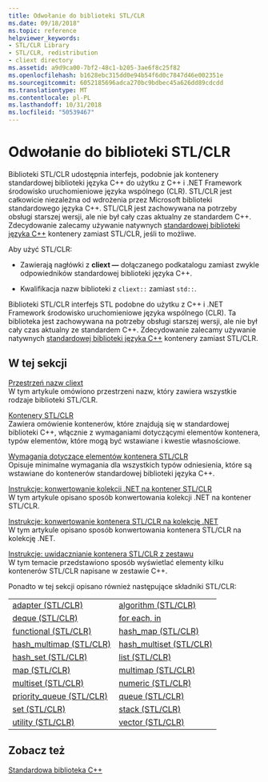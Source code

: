 ```yaml
---
title: Odwołanie do biblioteki STL/CLR
ms.date: 09/18/2018"
ms.topic: reference
helpviewer_keywords:
- STL/CLR Library
- STL/CLR, redistribution
- cliext directory
ms.assetid: a9d9ca00-7bf2-48c1-b205-3ae6f8c25f82
ms.openlocfilehash: b1628ebc315dd0e94b54f6d0c7847d46e002351e
ms.sourcegitcommit: 6052185696adca270bc9bdbec45a626dd89cdcdd
ms.translationtype: MT
ms.contentlocale: pl-PL
ms.lasthandoff: 10/31/2018
ms.locfileid: "50539467"
---
```

# <a name="stlclr-library-reference"></a>Odwołanie do biblioteki STL/CLR

Biblioteki STL/CLR udostępnia interfejs, podobnie jak kontenery standardowej biblioteki języka C++ do użytku z C++ i .NET Framework środowisko uruchomieniowe języka wspólnego (CLR). STL/CLR jest całkowicie niezależna od wdrożenia przez Microsoft biblioteki standardowego języka C++. STL/CLR jest zachowywana na potrzeby obsługi starszej wersji, ale nie był cały czas aktualny ze standardem C++. Zdecydowanie zalecamy używanie natywnych [standardowej biblioteki języka C++](../standard-library/cpp-standard-library-reference.md) kontenery zamiast STL/CLR, jeśli to możliwe.

Aby użyć STL/CLR:

- Zawierają nagłówki z **cliext —** dołączanego podkatalogu zamiast zwykle odpowiedników standardowej biblioteki języka C++.

- Kwalifikacja nazw biblioteki z `cliext::` zamiast `std::`.

Biblioteki STL/CLR interfejs STL podobne do użytku z C++ i .NET Framework środowisko uruchomieniowe języka wspólnego (CLR). Ta biblioteka jest zachowywana na potrzeby obsługi starszej wersji, ale nie był cały czas aktualny ze standardem C++. Zdecydowanie zalecamy używanie natywnych [standardowej biblioteki języka C++](../standard-library/cpp-standard-library-reference.md) kontenery zamiast STL/CLR.

## <a name="in-this-section"></a>W tej sekcji

[Przestrzeń nazw cliext](../dotnet/cliext-namespace.md)<br/>
W tym artykule omówiono przestrzeni nazw, który zawiera wszystkie rodzaje biblioteki STL/CLR.

[Kontenery STL/CLR](../dotnet/stl-clr-containers.md)<br/>
Zawiera omówienie kontenerów, które znajdują się w standardowej biblioteki C++, włącznie z wymaganiami dotyczącymi elementów kontenera, typów elementów, które mogą być wstawiane i kwestie własnościowe.

[Wymagania dotyczące elementów kontenera STL/CLR](../dotnet/requirements-for-stl-clr-container-elements.md)<br/>
Opisuje minimalne wymagania dla wszystkich typów odniesienia, które są wstawiane do kontenerów standardowej biblioteki języka C++.

[Instrukcje: konwertowanie kolekcji .NET na kontener STL/CLR](../dotnet/how-to-convert-from-a-dotnet-collection-to-a-stl-clr-container.md)<br/>
W tym artykule opisano sposób konwertowania kolekcji .NET na kontener STL/CLR.

[Instrukcje: konwertowanie kontenera STL/CLR na kolekcję .NET](../dotnet/how-to-convert-from-a-stl-clr-container-to-a-dotnet-collection.md)<br/>
W tym artykule opisano sposób konwertowania kontenera STL/CLR na kolekcję .NET.

[Instrukcje: uwidacznianie kontenera STL/CLR z zestawu](../dotnet/how-to-expose-an-stl-clr-container-from-an-assembly.md)<br/>
W tym temacie przedstawiono sposób wyświetlać elementy kilku kontenerów STL/CLR napisane w zestawie C++.

Ponadto w tej sekcji opisano również następujące składniki STL/CLR:

|||
|-|-|
|[adapter (STL/CLR)](../dotnet/adapter-stl-clr.md)|[algorithm (STL/CLR)](../dotnet/algorithm-stl-clr.md)|
|[deque (STL/CLR)](../dotnet/deque-stl-clr.md)|[for each, in](../dotnet/for-each-in.md)|
|[functional (STL/CLR)](../dotnet/functional-stl-clr.md)|[hash_map (STL/CLR)](../dotnet/hash-map-stl-clr.md)|
|[hash_multimap (STL/CLR)](../dotnet/hash-multimap-stl-clr.md)|[hash_multiset (STL/CLR)](../dotnet/hash-multiset-stl-clr.md)|
|[hash_set (STL/CLR)](../dotnet/hash-set-stl-clr.md)|[list (STL/CLR)](../dotnet/list-stl-clr.md)|
|[map (STL/CLR)](../dotnet/map-stl-clr.md)|[multimap (STL/CLR)](../dotnet/multimap-stl-clr.md)|
|[multiset (STL/CLR)](../dotnet/multiset-stl-clr.md)|[numeric (STL/CLR)](../dotnet/numeric-stl-clr.md)|
|[priority_queue (STL/CLR)](../dotnet/priority-queue-stl-clr.md)|[queue (STL/CLR)](../dotnet/queue-stl-clr.md)|
|[set (STL/CLR)](../dotnet/set-stl-clr.md)|[stack (STL/CLR)](../dotnet/stack-stl-clr.md)|
|[utility (STL/CLR)](../dotnet/utility-stl-clr.md)|[vector (STL/CLR)](../dotnet/vector-stl-clr.md)|

## <a name="see-also"></a>Zobacz też

[Standardowa biblioteka C++](../standard-library/cpp-standard-library-reference.md)
